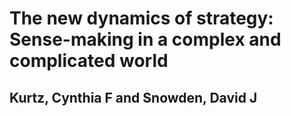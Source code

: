 # The new dynamics of strategy: Sense-making in a complex and complicated world
## Kurtz, Cynthia F and Snowden, David J
